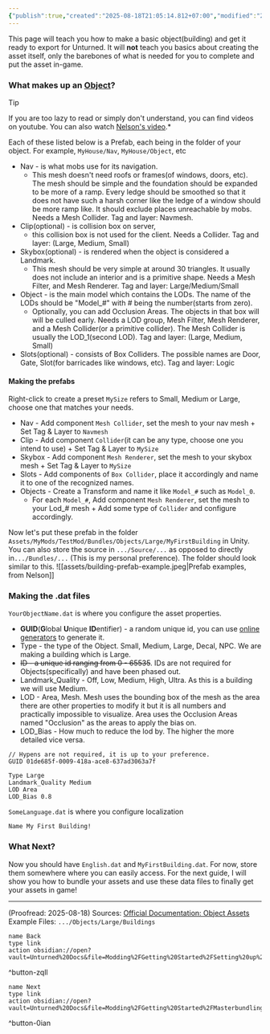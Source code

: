 ```yaml
---
{"publish":true,"created":"2025-08-18T21:05:14.812+07:00","modified":"2025-08-18T21:41:44.601+07:00","cssclasses":""}
---
```


This page will teach you how to make a basic object(building) and get it ready to export for Unturned. It will **not** teach you basics about creating the asset itself, only the barebones of what is needed for you to complete and put the asset in-game.
### What makes up an <u>Object</u>?
> [!tip]
> If you are too lazy to read or simply don't understand, you can find videos on youtube. You can also watch [Nelson's video](https://www.youtube.com/watch?si=JkNXE_ruAle7w1F4&t=2790).*

Each of these listed below is a Prefab, each being in the folder of your object. For example, `MyHouse/Nav`, `MyHouse/Object`, etc
* Nav - is what mobs use for its navigation. 
	* This mesh doesn't need roofs or frames(of windows, doors, etc). The mesh should be simple and the foundation should be expanded to be more of a ramp. Every ledge should be smoothed so that it does not have such a harsh corner like the ledge of a window should be more ramp like. It should exclude places unreachable by mobs. Needs a Mesh Collider. Tag and layer: Navmesh.
* Clip(optional) - is collision box on server, 
	* this collision box is not used for the client. Needs a Collider. Tag and layer: (Large, Medium, Small)
* Skybox(optional) - is rendered when the object is considered a Landmark. 
	* This mesh should be very simple at around 30 triangles. It usually does not include an interior and is a primitive shape. Needs a Mesh Filter, and Mesh Renderer. Tag and layer: Large/Medium/Small
* Object - is the main model which contains the LODs. The name of the LODs should be "Model\_#" with # being the number(starts from zero). 
	* Optionally, you can add Occlusion Areas. The objects in that box will will be culled early. Needs a LOD group, Mesh Filter, Mesh Renderer, and a Mesh Collider(or a primitive collider). The Mesh Collider is usually the LOD_1(second LOD). Tag and layer: (Large, Medium, Small)
* Slots(optional) - consists of Box Colliders. The possible names are Door, Gate, Slot(for barricades like windows, etc). Tag and layer: Logic

#### Making the prefabs
Right-click to create a preset 
`MySize` refers to Small, Medium or Large, choose one that matches your needs.
- Nav - Add component `Mesh Collider`, set the mesh to your nav mesh + Set Tag & Layer to `Navmesh`
- Clip - Add component `Collider`(it can be any type, choose one you intend to use) + Set Tag & Layer to `MySize`
- Skybox - Add component `Mesh Renderer`, set the mesh to your skybox mesh + Set Tag & Layer to `MySize`
- Slots - Add components of `Box Collider`, place it accordingly and name it to one of the recognized names. 
- Objects - Create a Transform and name it like `Model_#` such as `Model_0`.
	- For each `Model_#`, Add component `Mesh Renderer`, set the mesh to your Lod_# mesh + Add some type of `Collider` and configure accordingly.

Now let's put these prefab in the folder `Assets/MyMods/TestMod/Bundles/Objects/Large/MyFirstBuilding` in Unity. You can also store the source in `.../Source/...` as opposed to directly in`.../Bundles/...` (This is my personal preference).
The folder should look similar to this.
![[assets/building-prefab-example.jpeg|Prefab examples, from Nelson]]
### Making the .dat files
`YourObjectName.dat` is where you configure the asset properties.
* **GUID**(**G**lobal **U**nique **ID**entifier) - a random unique id, you can use [online generators](https://www.guidgenerator.com/) to generate it.
* Type - the type of the Object. Small, Medium, Large, Decal, NPC. We are making a building which is Large.
* ~~ID - a unique id ranging from 0 - 65535~~. IDs are not required for Objects(specifically) and have been phased out.
* Landmark\_Quality - Off, Low, Medium, High, Ultra. As this is a building we will use Medium.
* LOD - Area, Mesh. Mesh uses the bounding box of the mesh as the area there are other properties to modify it but it is all numbers and practically impossible to visualize. Area uses the Occlusion Areas named "Occlusion" as the areas to apply the bias on.
* LOD\_Bias - How much to reduce the lod by. The higher the more detailed vice versa.

```title:MyFirstBuilding.dat
// Hypens are not required, it is up to your preference.
GUID 01de685f-0009-418a-ace8-637ad3063a7f

Type Large
Landmark_Quality Medium
LOD Area
LOD_Bias 0.8
```

`SomeLanguage.dat` is where you configure localization 
```title:English.dat
Name My First Building!
```
### What Next?
Now you should have `English.dat` and `MyFirstBuilding.dat`. For now, store them somewhere where you can easily access. For the next guide, I will show you how to bundle your assets and use these data files to finally get your assets in game!

---
(Proofread: 2025-08-18)
Sources: [Official Documentation: Object Assets](https://docs.smartlydressedgames.com/en/stable/assets/object-asset.html)
Example Files: `.../Objects/Large/Buildings`

```button
name Back
type link
action obsidian://open?vault=Unturned%20Docs&file=Modding%2FGetting%20Started%2FSetting%20up%20Unity
```
^button-zqll
```button
name Next
type link
action obsidian://open?vault=Unturned%20Docs&file=Modding%2FGetting%20Started%2FMasterbundling%20the%20Asset
```
^button-0ian